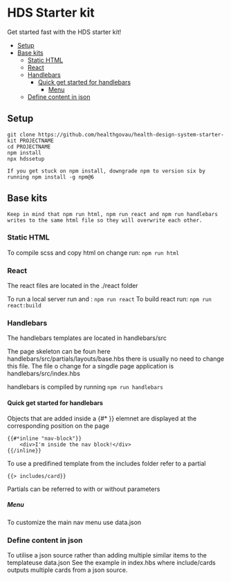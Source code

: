 # HDS Starter kit

Get started fast with the HDS starter kit!

 * [Setup](#setup)
 * [Base kits](#base-kits)
   + [Static HTML](#static-html)
   + [React](#react)
   + [Handlebars](#handlebars)
     - [Quick get started for handlebars](#quick-get-started-for-handlebars)
       * [Menu](#menu)
   + [Define content in json](#define-content-in-json)

## Setup

    git clone https://github.com/healthgovau/health-design-system-starter-kit PROJECTNAME
    cd PROJECTNAME
    npm install
    npx hdssetup

    If you get stuck on npm install, downgrade npm to version six by running npm install -g npm@6

## Base kits

    Keep in mind that npm run html, npm run react and npm run handlebars writes to the same html file so they will overwrite each other.

### Static HTML
    
To compile scss and copy html on change run: `npm run html`

### React
The react files are located in the ./react folder

To run a local server run and :  `npm run react`
To build react run:        `npm run react:build`

### Handlebars

The handlebars templates are located in handlebars/src

The page skeleton can be foun here handlebars/src/partials/layouts/base.hbs there is usually no need to change this file.
The file o change for a singdle page application is handlebars/src/index.hbs

handlebars is compiled by running `npm run handlebars`

#### Quick get started for handlebars

Objects that are added inside a {#* }} elemnet are displayed at the corresponding position on the page

    {{#*inline "nav-block"}}
        <div>I'm inside the nav block!</div>
    {{/inline}}

To use a predifined template from the includes folder refer to a partial

    {{> includes/card}}

Partials can be referred to with or without parameters

##### Menu

To customize the main nav menu use data.json

### Define content in json

To utilise a json source rather than adding multiple similar items to the templateuse data.json
See the example in index.hbs where include/cards outputs multiple cards from a json source.

    

    
